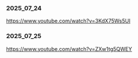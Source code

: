 ### 2025_07_24
https://www.youtube.com/watch?v=3KdX75Ws5UI

### 2025_07_25
https://www.youtube.com/watch?v=ZXw1tg5QWEY
